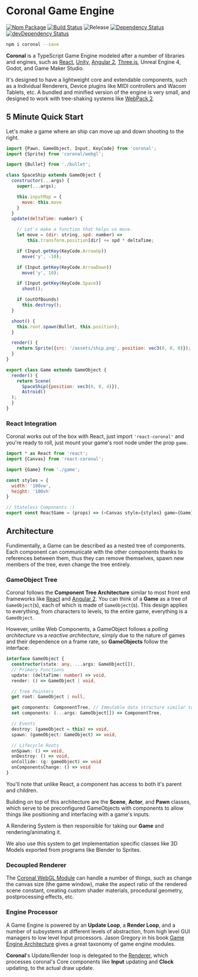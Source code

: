 # Coronal Game Engine

[![Npm Package][npm-img]][npm-url] [![Build Status][travis-img]][travis-url] ![Release][release-img] [![Dependency Status][david-img]][david-url] [![devDependency Status][david-dev-img]][david-dev-url]

```bash
npm i coronal --save
```

**Coronal** is a TypeScript Game Engine modeled after a number of libraries and engines, such as [React](https://facebook.github.io/react/), [Unity](http://unity3d.com/), [Angular 2](http://angular.io), [Three.js](http://threejs.org/), Unreal Engine 4, Godot, and Game Maker Studio.

It's designed to have a lightweight core and extendable components, such as a Individual Renderers, Device plugins like MIDI controllers and Wacom Tablets, etc. A bundled and minified version of the engine is very small, and designed to work with tree-shaking systems like [WebPack 2](https://github.com/webpack/webpack/issues/1433).

## 5 Minute Quick Start

Let's make a game where an ship can move up and down shooting to the right.

```js
import {Pawn, GameObject, Input, KeyCode} from 'coronal';
import {Sprite} from 'coronal/webgl';

import {Bullet} from './bullet';

class SpaceShip extends GameObject {
  constructor(...args) {
    super(...args);

    this.inputMap = {
      move: this.move
    }
  }
  update(deltaTime: number) {

    // Let's make a function that helps us move.
    let move = (dir: string, spd: number) => 
        this.transform.position[dir] += spd * deltaTime;

    if (Input.getKey(KeyCode.ArrowUp))
      move('y', -10);

    if (Input.getKey(KeyCode.ArrowDown))
      move('y', 10);

    if (Input.getKey(KeyCode.Space))
      shoot();

    if (outOfBounds)
      this.destroy();
  }

  shoot() {
    this.root.spawn(Bullet, this.position);
  }

  render() {
    return Sprite({src: '/assets/ship.png', position: vec3(0, 0, 0)});
  }
}

export class Game extends GameObject {
  render() {
    return Scene(
      SpaceShip({position: vec3(0, 0, 4)}),
      Astroid()
  );
  }
}

```

### React Integration

Coronal works out of the box with React, just import `'react-coronal'` and you're ready to roll, just mount your game's root node under the prop `game`.

```js
import * as React from 'react';
import {Canvas} from 'react-coronal';

import {Game} from './game';

const styles = {
  width: '100vw',
  height: '100vh'
}

// Stateless Components :)
export const ReactGame = (props) => (<Canvas style={styles} game={Game} />);

```

## Architecture

Fundimentally, a Game can be described as a nested tree of components. Each component can communicate with the other components thanks to references between them, thus they can remove themselves, spawn new members of the tree, even change the tree entirely.

### GameObject Tree

Coronal follows the **Component Tree Architecture** similar to most front end frameworks like [React](https://facebook.github.io/react/) and [Angular 2](https://angular.io). You can think of a **Game** as a tree of `GameObject`(s), each of which is made of `GameObject`(s). This design applies to everything, from characters to levels, to the entire game, everything is a `GameObject`.

However, unlike Web Components, a GameObject follows a *polling architecture* vs a *reactive architecture*, simply due to the nature of games and their dependence on a frame rate, so **GameObjects** follow the interface:



```ts
interface GameObject {
  constructor(state: any, ...args: GameObject[]),
  // Primary Functions
  update: (deltaTime: number) => void,
  render: () => GameObject | void,

  // Tree Pointers
  get root: GameObject | null,

  get components: ComponentTree, // Immutable data structure similar to a map, you can get and add to it.
  set components: (...args: GameObject[]) => ComponentTree,

  // Events
  destroy: (gameObject = this) => void,
  spawn: (gameObject: GameObject) => void,

  // Lifecycle Roots
  onSpawn: () => void,
  onDestroy: () => void,
  onCollide: (g: gameObject) => void
  onComponentsChange: () => void
}
```

You'll note that unlike React, a component has access to both it's parent and children.

Building on top of this architecture are the **Scene**, **Actor**, and **Pawn** classes, which serve to be preconfigured GameObjects with components to allow things like positioning and interfacing with a game's inputs.

A Rendering System is then responsible for taking our **Game** and rendering/animating it.

We also use this system to get implementation specific classes like 3D Models exported from programs like Blender to Sprites.

### Decoupled Renderer

The [Coronal WebGL Module](https://github.com/alaingalvan/coronal-webgl) can handle a number of things, such as change the canvas size (the game window), make the aspect ratio of the rendered scene constant, creating custom shader materials, procedural geometry, postprocessing effects, etc.  

### Engine Processor

A Game Engine is powered by an **Update Loop**, a **Render Loop**, and a number of subsystems at different levels of abstraction, from high level GUI managers to low level Input processors. Jason Gregory in his book [Game Engine Architecture](https://books.google.com/books?id=MCQbBAAAQBAJ&lpg=PP1&dq=page%2033%20game%20engine%20architecture&pg=PA33#v=onepage&q=33&f=false) gives a great taxonomy of game engine modules.

**Coronal**'s Update/Render loop is delegated to the [Renderer](https://github.com/alaingalvan/coronal-webgl/blob/master/src/rendering/renderer.ts), which processes coronal's Core components like **Input** updating and **Clock** updating, to the actual draw update.

[website-img]: docs/brand/cover.png
[website-url]: https://coronal.io
[release-img]: https://img.shields.io/badge/release-0.1.0-4dbfcc.svg?style=flat-square
[license-img]: http://img.shields.io/:license-isc-blue.svg?style=flat-square
[license-url]: https://opensource.org/licenses/ISC
[david-url]: https://david-dm.org/alaingalvan/coronal
[david-img]: https://david-dm.org/alaingalvan/coronal.svg?style=flat-square
[david-dev-url]: https://david-dm.org/alaingalvan/coronal#info=devDependencies
[david-dev-img]: https://david-dm.org/alaingalvan/coronal/dev-status.svg?style=flat-square
[travis-img]: https://api.travis-ci.org/alaingalvan/coronal.svg?style=flat-square
[travis-url]:https://travis-ci.org/alaingalvan/coronal
[npm-img]: https://img.shields.io/npm/v/coronal.svg?style=flat-square
[npm-url]: http://npm.im/coronal
[coveralls-img]: https://coveralls.io/repos/github/alaingalvan/coronal/badge.svg?branch=master&style=flat-square
[coveralls-url]:https://coveralls.io/github/alaingalvan/coronal